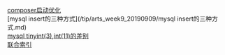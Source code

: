 

[composer启动优化](/tip/arts_week9_20190909/composer启动优化.md)  
[mysql insert的三种方式](/tip/arts_week9_20190909/mysql insert的三种方式.md)   
[mysql tinyint(3),int(11)的差别](/tip/arts_week9_20190909/mysql_tinyint_int.md)  
[联合索引](/tip/arts_week9_20190909/联合索引.md)  
